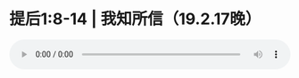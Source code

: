# 提后1:8-14 | 我知所信（19.2.17晚）

<audio style="width: 100%;" preload="false" controls controlslist="nodownload"><source src="//cdn.simai.ml/audio/mp3/old/27342.mp3" type="audio/mpeg">Your browser does not support the audio element.</audio>


